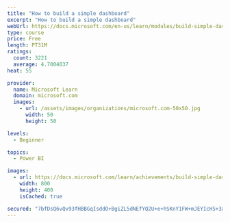 ```yaml
---
title: "How to build a simple dashboard"
excerpt: "How to build a simple dashboard"
webUrl: https://docs.microsoft.com/en-us/learn/modules/build-simple-dashboard/
type: course
price: Free
length: PT31M
ratings:
  count: 3221
  average: 4.7004037
heat: 55

provider:
  name: Microsoft Learn
  domain: microsoft.com
  images:
    - url: /assets/images/organizations/microsoft.com-50x50.jpg
      width: 50
      height: 50

levels:
  - Beginner

topics:
  - Power BI

images:
  - url: https://docs.microsoft.com/learn/achievements/build-simple-dashboard-social.png
    width: 800
    height: 400
    isCached: true

secured: "7bfDsQ6vQv93fHBBGqIsddO+BgiZL5dNEfYQ2U+e+hSKnY1FW+mJEYIcHS+3a+jzQlB4YDLapHlEKqDsHvJsTfA1+tbfhMKhvPTtIHJ/dWfODtCfZjY+kK1Xjydr9MDf3yxLo+mLO1+gBGjHXIsCZkDwQ8t0ZRWF1q0IFPuUBChUZwn5IANEVuXDGhO9vWn5Pz0YcMs8zltPfnv33OVKe5YPjqDZPh2CylldRYgZjcEyn88bKdBnNNi/LHGTaItOCCCuSXCrIH1OvtSzXkIvAtpV9m1cAUe7md4XQrqrU02W1/2jw7uXIo7GSURg2xcpDFwXrP5J9zpUKYMji2IY3peI9LwSQYxUQ5hp4b3GCHO16z8vWXhkgvJMcRk7RsRr/gOtxY+Wow6J7+He20yST+GrZEfDuQ0mmvMgq4GA1vY=;x1kdBy0+xo8RDN8SwdTHcw=="
---
```


